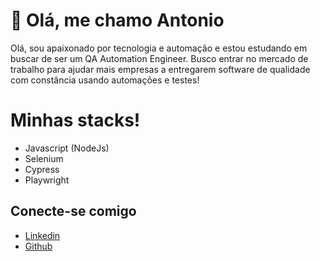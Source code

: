 # 👋 Olá, me chamo Antonio

Olá, sou apaixonado por tecnologia e automação e estou estudando em buscar de ser um QA Automation Engineer. Busco entrar no mercado de trabalho para ajudar mais empresas a entregarem software de qualidade com constância usando automações e testes!

# Minhas stacks!

- Javascript (NodeJs)
- Selenium
- Cypress
- Playwright


## Conecte-se comigo

- [Linkedin](https://www.linkedin.com/in/antonio-machado-b3696b156/)
- [Github](https://github.com/Nemseisei)
